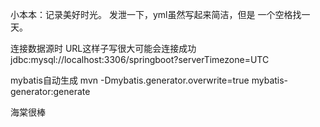 小本本：记录美好时光。
发泄一下，yml虽然写起来简洁，但是 一个空格找一天。

连接数据源时
URL这样子写很大可能会连接成功 jdbc:mysql://localhost:3306/springboot?serverTimezone=UTC

mybatis自动生成
mvn -Dmybatis.generator.overwrite=true mybatis-generator:generate


海棠很棒
